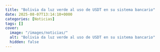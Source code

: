 ```yaml
---
title: "Bolivia da luz verde al uso de USDT en su sistema bancario"
date: 2025-08-07T13:14:10+0000
categories: [Noticias]
tags: []
cover:
  image: "/images/noticias/"
  alt: "Bolivia da luz verde al uso de USDT en su sistema bancario"
  hidden: false
---
```



